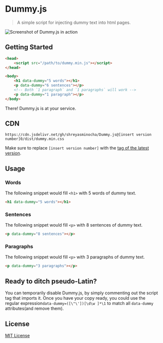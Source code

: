 # Dummy.js

> A simple script for injecting dummy text into html pages.

![Screenshot of Dummy.js in action](https://i.imgur.com/VI0UyJY.jpg)

## Getting Started

```html
<head>
    <script src="/path/to/dummy.min.js"></script>
</head>

<body>
    <h1 data-dummy="5 words"></h1>
    <p data-dummy="6 sentences"></p>
    <!-- Both `1 paragraph` and `1 paragraphs` will work -->
    <p data-dummy="1 paragraph"></p>
</body>
```

There! Dummy.js is at your service.

## CDN

`https://cdn.jsdelivr.net/gh/shreyasminocha/Dummy.js@[insert version number]0/dist/dummy.min.css`

Make sure to replace `[insert version number]` with the [tag of the latest version](https://github.com/shreyasminocha/Dummy.js/releases/latest).

## Usage

### Words

The following snippet would fill `<h1>` with 5 words of dummy text.

```html
<h1 data-dummy="5 words"></h1>
```

### Sentences

The following snippet would fill `<p>` with 8 sentences of dummy text.

```html
<p data-dummy="8 sentences"></p>
```

### Paragraphs

The following snippet would fill `<p>` with 3 paragraphs of dummy text.

```html
<p data-dummy="3 paragraphs"></p>
```

## Ready to ditch pseudo-Latin?

You can temporarily disable Dummy.js, by simply commenting out the script tag that imports it. Once you have your copy ready, you could use the regular expression`data-dummy=([\"\'])[\d\w ]*\1` to match all `data-dummy` attributes(and remove them).

## License

[MIT License](https://shreyas.mit-license.org/2016)
